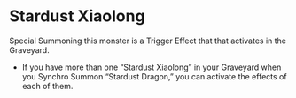 # Stardust Xiaolong

Special Summoning this monster is a Trigger Effect that that activates in the Graveyard.

*   If you have more than one “Stardust Xiaolong” in your Graveyard when you Synchro Summon “Stardust Dragon,” you can activate the effects of each of them.
